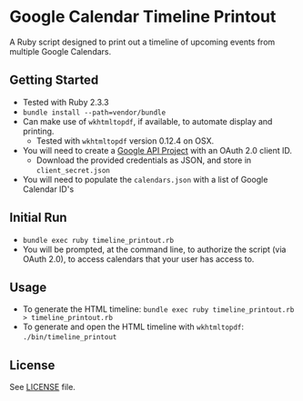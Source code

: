 # Google Calendar Timeline Printout

A Ruby script designed to print out a timeline of upcoming events from multiple Google Calendars.

## Getting Started

- Tested with Ruby 2.3.3
- `bundle install --path=vendor/bundle`
- Can make use of `wkhtmltopdf`, if available, to automate display and printing.
  - Tested with `wkhtmltopdf` version 0.12.4 on OSX.
- You will need to create a [Google API Project](https://console.developers.google.com/apis/api/calendar) with an OAuth 2.0 client ID.
  - Download the provided credentials as JSON, and store in `client_secret.json`
- You will need to populate the `calendars.json` with a list of Google Calendar ID's

## Initial Run

- `bundle exec ruby timeline_printout.rb`
- You will be prompted, at the command line, to authorize the script (via OAuth 2.0), to access calendars that your user has access to.

## Usage

- To generate the HTML timeline: `bundle exec ruby timeline_printout.rb > timeline_printout.rb`
- To generate and open the HTML timeline with `wkhtmltopdf`: `./bin/timeline_printout`

## License

See [LICENSE](LICENSE) file.
